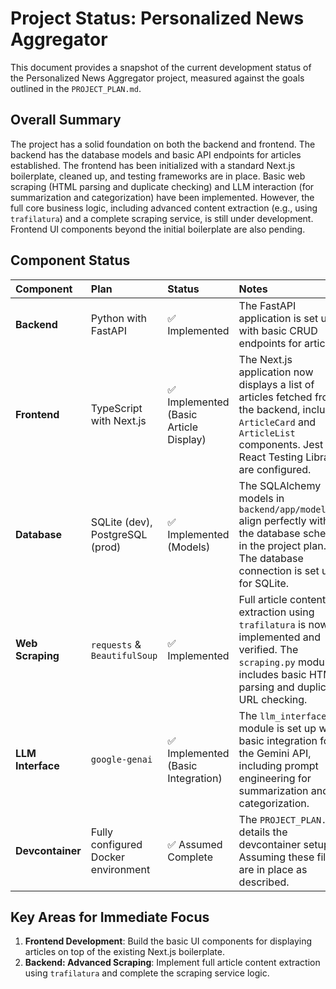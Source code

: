 # Project Status: Personalized News Aggregator

This document provides a snapshot of the current development status of the Personalized News Aggregator project, measured against the goals outlined in the `PROJECT_PLAN.md`.

## Overall Summary

The project has a solid foundation on both the backend and frontend. The backend has the database models and basic API endpoints for articles established. The frontend has been initialized with a standard Next.js boilerplate, cleaned up, and testing frameworks are in place. Basic web scraping (HTML parsing and duplicate checking) and LLM interaction (for summarization and categorization) have been implemented. However, the full core business logic, including advanced content extraction (e.g., using `trafilatura`) and a complete scraping service, is still under development. Frontend UI components beyond the initial boilerplate are also pending.

## Component Status

| Component | Plan | Status | Notes |
| :--- | :--- | :--- | :--- |
| **Backend** | Python with FastAPI | ✅ Implemented | The FastAPI application is set up with basic CRUD endpoints for articles. |
| **Frontend** | TypeScript with Next.js | ✅ Implemented (Basic Article Display) | The Next.js application now displays a list of articles fetched from the backend, including `ArticleCard` and `ArticleList` components. Jest and React Testing Library are configured. |
| **Database** | SQLite (dev), PostgreSQL (prod) | ✅ Implemented (Models) | The SQLAlchemy models in `backend/app/models.py` align perfectly with the database schema in the project plan. The database connection is set up for SQLite. |
| **Web Scraping** | `requests` & `BeautifulSoup` | ✅ Implemented | Full article content extraction using `trafilatura` is now implemented and verified. The `scraping.py` module includes basic HTML parsing and duplicate URL checking. |
| **LLM Interface** | `google-genai` | ✅ Implemented (Basic Integration) | The `llm_interface.py` module is set up with basic integration for the Gemini API, including prompt engineering for summarization and categorization. |
| **Devcontainer** | Fully configured Docker environment | ✅ Assumed Complete | The `PROJECT_PLAN.md` details the devcontainer setup. Assuming these files are in place as described. |

## Key Areas for Immediate Focus

1.  **Frontend Development**: Build the basic UI components for displaying articles on top of the existing Next.js boilerplate.
2.  **Backend: Advanced Scraping**: Implement full article content extraction using `trafilatura` and complete the scraping service logic.